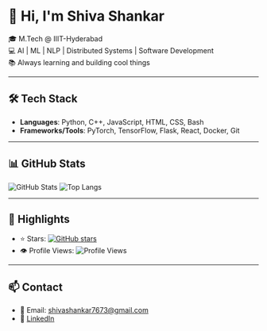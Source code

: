 # 👋 Hi, I'm Shiva Shankar

🎓 M.Tech @ IIIT-Hyderabad  
💻 AI | ML | NLP | Distributed Systems | Software Development  
📚 Always learning and building cool things

---

## 🛠️ Tech Stack

- **Languages**: Python, C++, JavaScript, HTML, CSS, Bash  
- **Frameworks/Tools**: PyTorch, TensorFlow, Flask, React, Docker, Git  

---

## 📊 GitHub Stats

![GitHub Stats](https://github-readme-stats.vercel.app/api?username=ss-369&show_icons=true)
![Top Langs](https://github-readme-stats.vercel.app/api/top-langs/?username=ss-369&layout=compact)

---

## 🌟 Highlights

- ⭐ Stars: [![GitHub stars](https://img.shields.io/github/stars/ss-369?style=social)](https://github.com/ss-369?tab=repositories)  
- 👁️ Profile Views: ![Profile Views](https://komarev.com/ghpvc/?username=ss-369&color=blue)

---

## 📫 Contact

- 📧 Email: shivashankar7673@gmail.com  
- 💼 [LinkedIn](https://www.linkedin.com/in/shiva-s369/)

